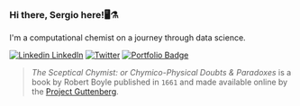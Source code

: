 
### Hi there, Sergio here!🖥️⚗️
I'm a computational chemist on a journey through data science.


[![Linkedin](https://i.stack.imgur.com/gVE0j.png) LinkedIn](https://www.linkedin.com/in/sergiovechi)
[![Twitter](https://img.shields.io/twitter/url/https/twitter.com/skepticchymist.svg?style=social&label=Follow%20%40skepticchymist)](https://twitter.com/skepticchymist)
[![Portfolio Badge](https://img.shields.io/badge/Website-sergiovechi.com/-purple)](https://sergiovechi.com)


> _The Sceptical Chymist: or Chymico-Physical Doubts & Paradoxes_ is a book by Robert Boyle published in `1661` and made available online by the [Project Guttenberg](http://www.gutenberg.org/ebooks/22914). 
<!--
**skepticalchemist/skepticalchemist** is a ✨ _special_ ✨ repository because its `README.md` (this file) appears on your GitHub profile.


Here are some ideas to get you started:

- 🔭 I’m currently working on ...
- 🌱 I’m currently learning ...
- 👯 I’m looking to collaborate on ...
- 🤔 I’m looking for help with ...
- 💬 Ask me about ...
- 📫 How to reach me: ...
- 😄 Pronouns: ...
- ⚡ Fun fact: ...
-->
